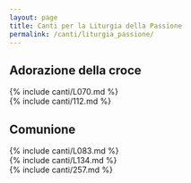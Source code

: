 ```yaml
---
layout: page
title: Canti per la Liturgia della Passione
permalink: /canti/liturgia_passione/
---  
```


## Adorazione della croce
{% include canti/L070.md %}     
{% include canti/112.md %}   

## Comunione   
{% include canti/L083.md %}   
{% include canti/L134.md %}    
{% include canti/257.md %}    
